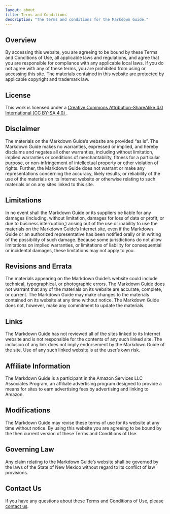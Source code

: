 ```yaml
---
layout: about
title: Terms and Conditions
description: "The terms and conditions for the Markdown Guide."
---
```


## Overview

By accessing this website, you are agreeing to be bound by these Terms and Conditions of Use, all applicable laws and regulations, and agree that you are responsible for compliance with any applicable local laws. If you do not agree with any of these terms, you are prohibited from using or accessing this site. The materials contained in this website are protected by applicable copyright and trademark law.

## License

This work is licensed under a [Creative Commons Attribution-ShareAlike 4.0 International (CC BY-SA 4.0) ](https://creativecommons.org/licenses/by-sa/4.0/).

## Disclaimer

The materials on the Markdown Guide’s website are provided “as is”. The Markdown Guide makes no warranties, expressed or implied, and hereby disclaims and negates all other warranties, including without limitation, implied warranties or conditions of merchantability, fitness for a particular purpose, or non-infringement of intellectual property or other violation of rights. Further, the Markdown Guide does not warrant or make any representations concerning the accuracy, likely results, or reliability of the use of the materials on its Internet website or otherwise relating to such materials or on any sites linked to this site.

## Limitations

In no event shall the Markdown Guide or its suppliers be liable for any damages (including, without limitation, damages for loss of data or profit, or due to business interruption,) arising out of the use or inability to use the materials on the Markdown Guide’s Internet site, even if the Markdown Guide or an authorized representative has been notified orally or in writing of the possibility of such damage. Because some jurisdictions do not allow limitations on implied warranties, or limitations of liability for consequential or incidental damages, these limitations may not apply to you.

## Revisions and Errata

The materials appearing on the Markdown Guide’s website could include technical, typographical, or photographic errors. The Markdown Guide does not warrant that any of the materials on its website are accurate, complete, or current. The Markdown Guide may make changes to the materials contained on its website at any time without notice. The Markdown Guide does not, however, make any commitment to update the materials.

## Links

The Markdown Guide has not reviewed all of the sites linked to its Internet website and is not responsible for the contents of any such linked site. The inclusion of any link does not imply endorsement by the Markdown Guide of the site. Use of any such linked website is at the user’s own risk.

## Affiliate Information

The Markdown Guide is a participant in the Amazon Services LLC Associates Program, an affiliate advertising program designed to provide a means for sites to earn advertising fees by advertising and linking to Amazon.

## Modifications

The Markdown Guide may revise these terms of use for its website at any time without notice. By using this website you are agreeing to be bound by the then current version of these Terms and Conditions of Use.

## Governing Law

Any claim relating to the Markdown Guide’s website shall be governed by the laws of the State of New Mexico without regard to its conflict of law provisions.

## Contact Us

If you have any questions about these Terms and Conditions of Use, please [contact us](contact.md).
